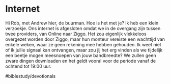 # Internet
Hi Rob, met Andrew hier, de buurman. 
Hoe is het met je? 
Ik heb een klein verzoekje. Ons internet is afgesloten omdat we in de overgang zijn tussen twee providers, van Online naar Ziggo. Het zou eigenlijk vlekkeloos overgezet worden door Ziggo, maar hun monteur vereiste een wachttijd van enkele weken, waar ze geen rekening mee hebben gehouden. 
Ik weet niet of ik jullie signaal kan ontvangen, maar zou jij het erg vinden als we tijdelijk een beetje mogen meesnoepen van jouw bandbreedte? We zullen geen zware dingen downloaden en het geldt vooral voor de periode vanaf de ochtend tot 19:00 uur. 

#biblestudy/devotionals